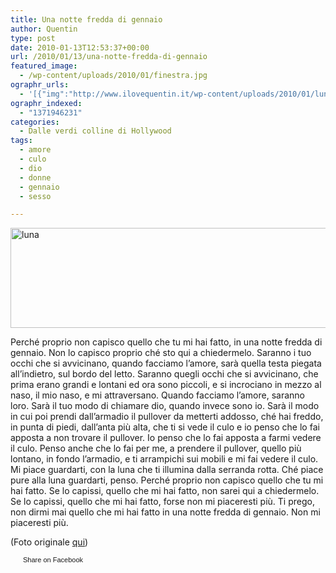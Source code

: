 ```yaml
---
title: Una notte fredda di gennaio
author: Quentin
type: post
date: 2010-01-13T12:53:37+00:00
url: /2010/01/13/una-notte-fredda-di-gennaio
featured_image:
  - /wp-content/uploads/2010/01/finestra.jpg
ographr_urls:
  - '[{"img":"http://www.ilovequentin.it/wp-content/uploads/2010/01/luna.jpg"},{"img":"http://www.ilovequentin.it/wp-content/uploads/2010/01/finestra.jpg"},{"img":"http://www.ilovequentin.it/wp-content/uploads/2010/01/luna-300x92.jpg"}]'
ographr_indexed:
  - "1371946231"
categories:
  - Dalle verdi colline di Hollywood
tags:
  - amore
  - culo
  - dio
  - donne
  - gennaio
  - sesso

---
```

[<img class="alignnone size-full wp-image-820" title="luna" src="http://www.ilovequentin.it/wp-content/uploads/2010/01/luna.jpg" alt="luna" width="520" height="160" />][1]

Perché proprio non capisco quello che tu mi hai fatto, in una notte fredda di gennaio. Non lo capisco proprio ché sto qui a chiedermelo. Saranno i tuo occhi che si avvicinano, quando facciamo l&#8217;amore, sarà quella testa piegata all&#8217;indietro, sul bordo del letto. Saranno quegli occhi che si avvicinano, che prima erano grandi e lontani ed ora sono piccoli, e si incrociano in mezzo al naso, il mio naso, e mi attraversano. Quando facciamo l&#8217;amore, saranno loro. Sarà il tuo modo di chiamare dio, quando invece sono io. Sarà il modo in cui poi prendi dall&#8217;armadio il pullover da metterti addosso, ché hai freddo, in punta di piedi, dall&#8217;anta più alta, che ti si vede il culo e io penso che lo fai apposta a non trovare il pullover. Io penso che lo fai apposta a farmi vedere il culo. Penso anche che lo fai per me, a prendere il pullover, quello più lontano, in fondo l&#8217;armadio, e ti arrampichi sui mobili e mi fai vedere il culo. Mi piace guardarti, con la luna che ti illumina dalla serranda rotta. Ché piace pure alla luna guardarti, penso. Perché proprio non capisco quello che tu mi hai fatto. Se lo capissi, quello che mi hai fatto, non sarei qui a chiedermelo. Se lo capissi, quello che mi hai fatto, forse non mi piaceresti più. Ti prego, non dirmi mai quello che mi hai fatto in una notte fredda di gennaio. Non mi piaceresti più.

(Foto originale <a href="http://www.flickr.com/photos/maewe/4237130213/" target="_blank">qui</a>)

<a href="http://www.facebook.com/share.php?u=http%3A%2F%2Fwww.ilovequentin.it%2F2010%2F01%2F13%2Funa-notte-fredda-di-gennaio&t=Una%20notte%20fredda%20di%20gennaio" id="facebook_share_both_819" style="font-size:11px; line-height:13px; font-family:'lucida grande',tahoma,verdana,arial,sans-serif; text-decoration:none; padding:2px 0 0 20px; height:16px; background:url(http://b.static.ak.fbcdn.net/images/share/facebook_share_icon.gif) no-repeat top left;">Share on Facebook</a>

 [1]: http://www.ilovequentin.it/wp-content/uploads/2010/01/luna.jpg